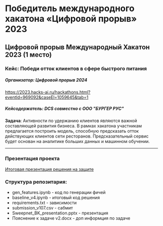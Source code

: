 # Победитель международного хакатона «Цифровой прорыв» 2023
## Цифровой прорыв Международный Хакатон 2023 (1 место)
### Кейс: Победи отток клиентов в сфере быстрого питания
##### Организатор: Цифровой прорыв 2024
https://2023.hacks-ai.ru/hackathons.html?eventId=969092&caseEl=1059645&tab=1
##### Кейсодержатель: DCS совместно с ООО "БУРГЕР РУС"


**Задача**:
Активности по удержанию клиентов являются важной составляющей развития бизнеса. В рамках хакатона участникам предлагается построить модель, способную предсказать отток действующих клиентов сети ресторанов.  Предсказательный сервис будет основан на аналитике больших данных и машинном обучении.

***
### Презентация проекта
[Итоговая презентация решения на защите](https://docs.google.com/presentation/d/14gh-jLqnQTSj7WzS5hUrHyAV9lZIUn_L/edit?usp=sharing&ouid=113491937784577068477&rtpof=true&sd=true)

### Структура репозитария:

* gen_features.ipynb - код по генерации фичей  
* baseline_v4.ipynb - итоговый код решения
* requirements.txt - зависимости
* submission_v107.csv - сабмит
* Sweepnet_BK_presentation.pptx - презентация
* Пояснение к задаче v2.docx - доп информция по задаче